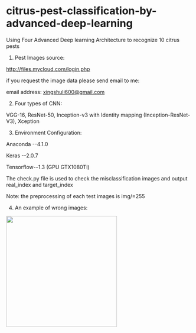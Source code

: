 # citrus-pest-classification-by-advanced-deep-learning
Using Four Advanced Deep learning Architecture to recognize 10 citrus pests

1. Pest Images source:

http://files.mycloud.com/login.php

if you request the image data please send email to me:

email address: xingshuli600@gmail.com

2. Four types of CNN:

VGG-16, ResNet-50, Inception-v3 with Identity mapping (Inception-ResNet-V3), Xception

3. Environment Configuration:

Anaconda --4.1.0

Keras --2.0.7

Tensorflow--1.3 (GPU GTX1080Ti)

The check.py file is used to check the misclassification images and output real_index and target_index

Note: the preprocessing of each test images is img/=255


4. An example of wrong images:

<img src="http://raw.github.com/xingshulicc/citrus-pest-classification-by-advanced-deep-learning/master/wrong_images/Explain.png" width="300" height="300" />




